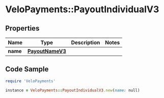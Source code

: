 # VeloPayments::PayoutIndividualV3

## Properties

Name | Type | Description | Notes
------------ | ------------- | ------------- | -------------
**name** | [**PayoutNameV3**](PayoutNameV3.md) |  | 

## Code Sample

```ruby
require 'VeloPayments'

instance = VeloPayments::PayoutIndividualV3.new(name: null)
```


